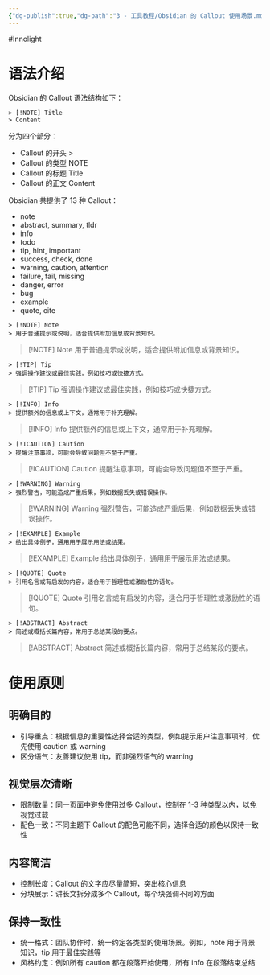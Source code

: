 ```yaml
---
{"dg-publish":true,"dg-path":"3 - 工具教程/Obsidian 的 Callout 使用场景.md","permalink":"/3 - 工具教程/Obsidian 的 Callout 使用场景/","created":"2025-02-14T14:03:51.156+08:00","updated":"2025-06-10T10:35:01.013+08:00"}
---
```


#Innolight

# 语法介绍

Obsidian 的 Callout 语法结构如下：

```
> [!NOTE] Title
> Content
```

分为四个部分：

- Callout 的开头 >
- Callout 的类型 NOTE
- Callout 的标题 Title
- Callout 的正文 Content

Obsidian 共提供了 13 种 Callout：

- note
- abstract, summary, tldr
- info
- todo
- tip, hint, important
- success, check, done
- warning, caution, attention
- failure, fail, missing
- danger, error
- bug
- example
- quote, cite

```
> [!NOTE] Note
> 用于普通提示或说明，适合提供附加信息或背景知识。
```

> [!NOTE] Note
> 用于普通提示或说明，适合提供附加信息或背景知识。


```
> [!TIP] Tip
> 强调操作建议或最佳实践，例如技巧或快捷方式。
```

> [!TIP] Tip
> 强调操作建议或最佳实践，例如技巧或快捷方式。


```
> [!INFO] Info
> 提供额外的信息或上下文，通常用于补充理解。
```

> [!INFO] Info
> 提供额外的信息或上下文，通常用于补充理解。


```
> [!ICAUTION] Caution
> 提醒注意事项，可能会导致问题但不至于严重。
```

> [!ICAUTION] Caution
> 提醒注意事项，可能会导致问题但不至于严重。


```
> [!WARNING] Warning
> 强烈警告，可能造成严重后果，例如数据丢失或错误操作。
```

> [!WARNING] Warning
> 强烈警告，可能造成严重后果，例如数据丢失或错误操作。


```
> [!EXAMPLE] Example
> 给出具体例子，通用用于展示用法或结果。
```

> [!EXAMPLE] Example
> 给出具体例子，通用用于展示用法或结果。


```
> [!QUOTE] Quote
> 引用名言或有启发的内容，适合用于哲理性或激励性的语句。
```

> [!QUOTE] Quote
> 引用名言或有启发的内容，适合用于哲理性或激励性的语句。


```
> [!ABSTRACT] Abstract
> 简述或概括长篇内容，常用于总结某段的要点。
```

> [!ABSTRACT] Abstract
> 简述或概括长篇内容，常用于总结某段的要点。

# 使用原则

## 明确目的

- 引导重点：根据信息的重要性选择合适的类型，例如提示用户注意事项时，优先使用 caution 或 warning
- 区分语气：友善建议使用 tip，而非强烈语气的 warning

## 视觉层次清晰

- 限制数量：同一页面中避免使用过多 Callout，控制在 1-3 种类型以内，以免视觉过载
- 配色一致：不同主题下 Callout 的配色可能不同，选择合适的颜色以保持一致性

## 内容简洁

- 控制长度：Callout 的文字应尽量简短，突出核心信息
- 分块展示：讲长文拆分成多个 Callout，每个块强调不同的方面
## 保持一致性

- 统一格式：团队协作时，统一约定各类型的使用场景。例如，note 用于背景知识，tip 用于最佳实践等
- 风格约定：例如所有 caution 都在段落开始使用，所有 info 在段落结束总结
